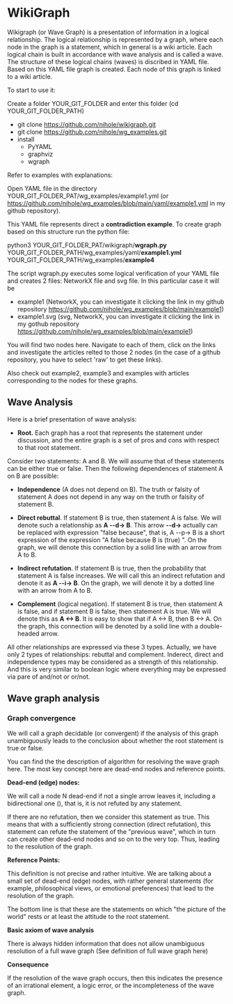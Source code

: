 # WikiGraph

Wikigraph (or Wave Graph) is a presentation of information in a logical relationship. The logical relationship is represented by a graph, where each node in the graph is a statement, which in general is a wiki article. Each logical chain is built in accordance with wave analysis and is called a wave. The structure of these logical chains (waves) is discribed in YAML file. Based on this YAML file graph is created. Each node of this graph is linked to a wiki article.

To start to use it:

Create a folder YOUR_GIT_FOLDER and enter this folder (cd YOUR_GIT_FOLDER_PATH)

- git clone https://github.com/nihole/wikigraph.git
- git clone https://github.com/nihole/wg_examples.git
- install
  - PyYAML
  - graphviz
  - wgraph

Refer to examples with explanations:

Open YAML file in the directory YOUR_GIT_FOLDER_PAT/wg_examples/example1.yml (or https://github.com/nihole/wg_examples/blob/main/yaml/example1.yml in my github repository).

This YAML file represents direct a **contradiction example**. To create graph based on this structure run the python file:

 python3 YOUR_GIT_FOLDER_PAT/wikigraph/**wgraph.py** YOUR_GIT_FOLDER_PATH/wg_examples/yaml/**example1.yml** YOUR_GIT_FOLDER_PATH/wg_examples/**example4**
 
 The script wgraph.py executes some logical verification of your YAML file and creates 2 files: NetworkX file and svg file. In this particular case it will be 
 - example1 (NetworkX, you can investigate it clicking the link in my github repository https://github.com/nihole/wg_examples/blob/main/example1)
 - example1.svg (svg, NetworkX, you can investigate it clicking the link in my gothub repository https://github.com/nihole/wg_examples/blob/main/example1)

You will find two nodes here. Navigate to each of them, click on the links and investigate the articles relted to those 2 nodes (in the case of a github repository, you have to select 'raw' to get these links).


Also check out example2, example3 and examples with articles corresponding to the nodes for these graphs.


## Wave Analysis

Here is a brief presentation of wave analysis:

- **Root.** Each graph has a root that represents the statement under discussion, and the entire graph is a set of pros and cons with respect to that root statement.

Consider two statements: A and B. We will assume that of these statements can be either true or false. Then the following dependences of statement A on B are possible:

- **Independence** (A does not depend on B). The truth or falsity of statement A does not depend in any way on the truth or falsity of statement B.

- **Direct rebuttal**. If statement B is true, then statement A is false. We will denote such a relationship as **A --d-> B**. This arrow **--d->** actually can be replaced with expression "false because", that is, A --p-> B is a short expression of the expression "A false because B is (true) ". 
On the graph, we will denote this connection by a solid line with an arrow from A to B.

- **Indirect refutation**. If statement B is true, then the probability that statement A is false increases. We will call this an indirect refutation and denote it as **A --i-> B**. On the graph, we will denote it by a dotted line with an arrow from A to B.

- **Complement** (logical negation). If statement B is true, then statement A is false, and if statement B is false, then statement A is true. We will denote this as **A <-> B**. It is easy to show that if A <-> B, then B <-> A. On the graph, this connection will be denoted by a solid line with a double-headed arrow.

All other relationships are expressed via these 3 types. Actually, we have only 2 types of relationships: rebuttal and complement. Inderect, direct and independence types may be considered as a strength of this relationship. And this is very similar to boolean logic where everything may be expressed via pare of and/not or or/not.

## Wave graph analysis

### Graph convergence

We will call a graph decidable (or convergent) if the analysis of this graph unambiguously leads to the conclusion about whether the root statement is true or false. 

You can find the the description of algorithm for resolving the wave graph here.
The most key concept here are dead-end nodes and reference points.

**Dead-end (edge) nodes:**

We will call a node N dead-end if not a single arrow leaves it, including a bidirectional one (), that is, it is not refuted by any statement.

If there are no refutation, then we consider this statement as true. This means that with a sufficiently strong connection (direct refutation), this statement can refute the statement of the "previous wave", which in turn can create other dead-end nodes and so on to the very top. Thus, leading to the resolution of the graph.

**Reference Points:**

This definition is not precise and rather intuitive. We are talking about a small set of dead-end (edge) nodes, with rather general statements (for example, philosophical views, or emotional preferences) that lead to the resolution of the graph.

The bottom line is that these are the statements on which "the picture of the world" rests or at least the attitude to the root statement.

**Basic axiom of wave analysis**

There is always hidden information that does not allow unambiguous resolution of a full wave graph
(See definition of full wave graph here)

**Consequence**

If the resolution of the wave graph occurs, then this indicates the presence of an irrational element, a logic error, or the incompleteness of the wave graph.
